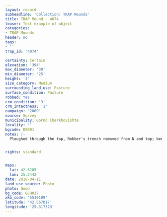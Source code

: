 ```yaml
---
layout: record
subheadline: 'Collection: TRAP Mounds'
title: TRAP Mound - 4074
teaser: Test example of object
categories:
- TRAP Mounds
header: no
tags:
- ''
trap_id: '4074'

certainty: Certain
elevation: '394'
max_diameter: '30'
min_diameter: '25'
height: '3'
size_category: Medium
surrounding_land_use: Pasture
surface_condition: Pasture
robbed: Yes
crm_condition: '3'
crm_intactness: '1'
campaign: '2009'
source: Survey
municipality: Gorno Cherkhovishte
locality: ''
bgcode: DS001
notes: |-
  Ploughed through the top, Robber's trench removed from N and top; benchmark GT596.


rights: standard


maps:
  lat: 42.6285
  lon: 25.2442
date: 2018-04-11
land_use_source: Photo
photo: Good
bg_code: GCH037
akb_code: '5510109'
latitude: '42.567017'
longitude: '25.317323'
---
```

